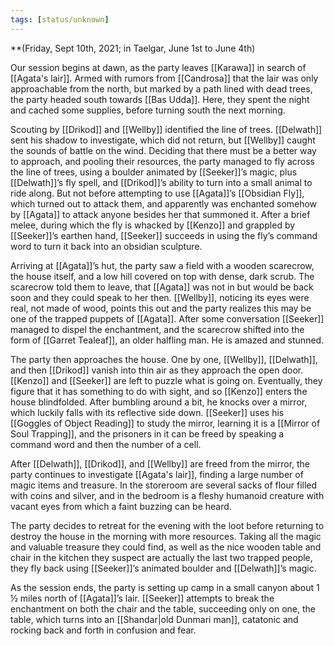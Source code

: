 ```yaml
---
tags: [status/unknown]
---
```


**(Friday, Sept 10th, 2021; in Taelgar, June 1st to June 4th)

Our session begins at dawn, as the party leaves [[Karawa]] in search of [[Agata's lair]]. Armed with rumors from [[Candrosa]] that the lair was only approachable from the north, but marked by a path lined with dead trees, the party headed south towards [[Bas Udda]]. Here, they spent the night and cached some supplies, before turning south the next morning.

Scouting by [[Drikod]] and [[Wellby]] identified the line of trees. [[Delwath]] sent his shadow to investigate, which did not return, but [[Wellby]] caught the sounds of battle on the wind. Deciding that there must be a better way to approach, and pooling their resources, the party managed to fly across the line of trees, using a boulder animated by [[Seeker]]’s magic, plus [[Delwath]]’s fly spell, and [[Drikod]]’s ability to turn into a small animal to ride along. But not before attempting to use [[Agata]]’s [[Obsidian Fly]], which turned out to attack them, and apparently was enchanted somehow by [[Agata]] to attack anyone besides her that summoned it. After a brief melee, during which the fly is whacked by [[Kenzo]] and grappled by [[Seeker]]’s earthen hand, [[Seeker]] succeeds in using the fly’s command word to turn it back into an obsidian sculpture.

Arriving at [[Agata]]’s hut, the party saw a field with a wooden scarecrow, the house itself, and a low hill covered on top with dense, dark scrub. The scarecrow told them to leave, that [[Agata]] was not in but would be back soon and they could speak to her then. [[Wellby]], noticing its eyes were real, not made of wood, points this out and the party realizes this may be one of the trapped puppets of [[Agata]]. After some conversation [[Seeker]] managed to dispel the enchantment, and the scarecrow shifted into the form of [[Garret Tealeaf]], an older halfling man. He is amazed and stunned.

The party then approaches the house. One by one, [[Wellby]], [[Delwath]], and then [[Drikod]] vanish into thin air as they approach the open door. [[Kenzo]] and [[Seeker]] are left to puzzle what is going on. Eventually, they figure that it has something to do with sight, and so [[Kenzo]] enters the house blindfolded. After bumbling around a bit, he knocks over a mirror, which luckily falls with its reflective side down. [[Seeker]] uses his [[Goggles of Object Reading]] to study the mirror, learning it is a [[Mirror of Soul Trapping]], and the prisoners in it can be freed by speaking a command word and then the number of a cell. 

After [[Delwath]], [[Drikod]], and [[Wellby]] are freed from the mirror, the party continues to investigate [[Agata's lair]], finding a large number of magic items and treasure. In the storeroom are several sacks of flour filled with coins and silver, and in the bedroom is a fleshy humanoid creature with vacant eyes from which a faint buzzing can be heard.

The party decides to retreat for the evening with the loot before returning to destroy the house in the morning with more resources. Taking all the magic and valuable treasure they could find, as well as the nice wooden table and chair in the kitchen they suspect are actually the last two trapped people, they fly back using [[Seeker]]’s animated boulder and [[Delwath]]’s magic. 

As the session ends, the party is setting up camp in a small canyon about 1 ½ miles north of [[Agata]]’s lair. [[Seeker]] attempts to break the enchantment on both the chair and the table, succeeding only on one, the table, which turns into an [[Shandar|old Dunmari man]], catatonic and rocking back and forth in confusion and fear.